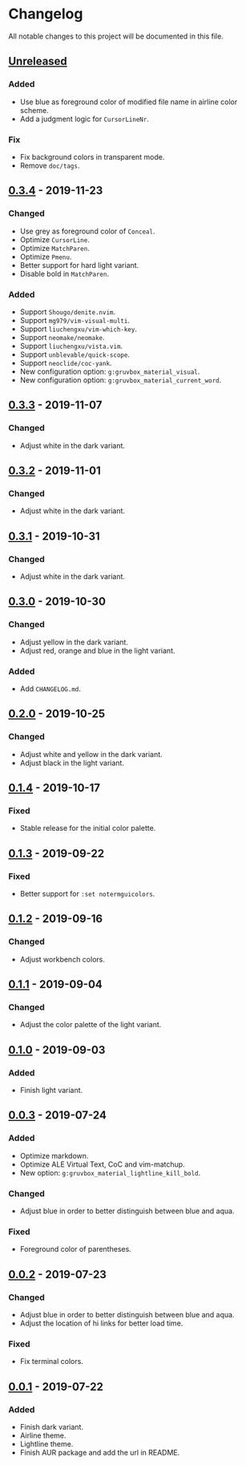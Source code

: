 # Changelog

All notable changes to this project will be documented in this file.

## [Unreleased]

### Added

- Use blue as foreground color of modified file name in airline color scheme.
- Add a judgment logic for `CursorLineNr`.

### Fix

- Fix background colors in transparent mode.
- Remove `doc/tags`.

## [0.3.4] - 2019-11-23

### Changed

- Use grey as foreground color of `Conceal`.
- Optimize `CursorLine`.
- Optimize `MatchParen`.
- Optimize `Pmenu`.
- Better support for hard light variant.
- Disable bold in `MatchParen`.

### Added

- Support `Shougo/denite.nvim`.
- Support `mg979/vim-visual-multi`.
- Support `liuchengxu/vim-which-key`.
- Support `neomake/neomake`.
- Support `liuchengxu/vista.vim`.
- Support `unblevable/quick-scope`.
- Support `neoclide/coc-yank`.
- New configuration option: `g:gruvbox_material_visual`.
- New configuration option: `g:gruvbox_material_current_word`.

## [0.3.3] - 2019-11-07

### Changed

- Adjust white in the dark variant.

## [0.3.2] - 2019-11-01

### Changed

- Adjust white in the dark variant.

## [0.3.1] - 2019-10-31

### Changed

- Adjust white in the dark variant.

## [0.3.0] - 2019-10-30

### Changed

- Adjust yellow in the dark variant.
- Adjust red, orange and blue in the light variant.

### Added

- Add `CHANGELOG.md`.

## [0.2.0] - 2019-10-25

### Changed

- Adjust white and yellow in the dark variant.
- Adjust black in the light variant.

## [0.1.4] - 2019-10-17

### Fixed

- Stable release for the initial color palette.

## [0.1.3] - 2019-09-22

### Fixed

- Better support for `:set notermguicolors`.

## [0.1.2] - 2019-09-16

### Changed

- Adjust workbench colors.

## [0.1.1] - 2019-09-04

### Changed

- Adjust the color palette of the light variant.

## [0.1.0] - 2019-09-03

### Added

- Finish light variant.

## [0.0.3] - 2019-07-24

### Added

- Optimize markdown.
- Optimize ALE Virtual Text, CoC and vim-matchup.
- New option: `g:gruvbox_material_lightline_kill_bold`.

### Changed

- Adjust blue in order to better distinguish between blue and aqua.

### Fixed

- Foreground color of parentheses.

## [0.0.2] - 2019-07-23

### Changed

- Adjust blue in order to better distinguish between blue and aqua.
- Adjust the location of hi links for better load time.

### Fixed

- Fix terminal colors.

## [0.0.1] - 2019-07-22

### Added

- Finish dark variant.
- Airline theme.
- Lightline theme.
- Finish AUR package and add the url in README.

[unreleased]: https://github.com/sainnhe/gruvbox-material/compare/v0.3.4...HEAD
[0.3.4]: https://github.com/sainnhe/gruvbox-material/compare/v0.3.3...v0.3.4
[0.3.3]: https://github.com/sainnhe/gruvbox-material/compare/v0.3.2...v0.3.3
[0.3.2]: https://github.com/sainnhe/gruvbox-material/compare/v0.3.1...v0.3.2
[0.3.1]: https://github.com/sainnhe/gruvbox-material/compare/v0.3.0...v0.3.1
[0.3.0]: https://github.com/sainnhe/gruvbox-material/compare/v0.2.0...v0.3.0
[0.2.0]: https://github.com/sainnhe/gruvbox-material/compare/v0.1.4...v0.2.0
[0.1.4]: https://github.com/sainnhe/gruvbox-material/compare/v0.1.3...v0.1.4
[0.1.3]: https://github.com/sainnhe/gruvbox-material/compare/v0.1.2...v0.1.3
[0.1.2]: https://github.com/sainnhe/gruvbox-material/compare/v0.1.1...v0.1.2
[0.1.1]: https://github.com/sainnhe/gruvbox-material/compare/v0.1.0...v0.1.1
[0.1.0]: https://github.com/sainnhe/gruvbox-material/compare/v0.0.3...v0.1.0
[0.0.3]: https://github.com/sainnhe/gruvbox-material/compare/v0.0.2...v0.0.3
[0.0.2]: https://github.com/sainnhe/gruvbox-material/compare/v0.0.1...v0.0.2
[0.0.1]: https://github.com/sainnhe/gruvbox-material/releases/tag/v0.0.1
